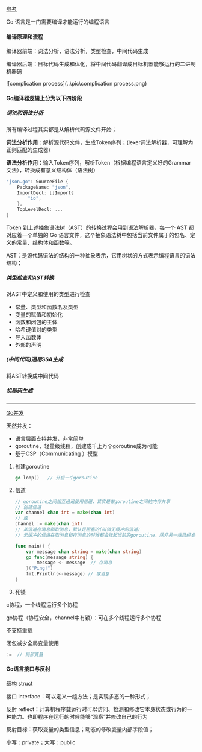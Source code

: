 [参考](https://draveness.me/golang/)



Go 语言是一门需要编译才能运行的编程语言



#### 编译原理和流程

编译器前端：词法分析，语法分析，类型检查，中间代码生成

编译器后端：目标代码生成和优化，将中间代码翻译成目标机器能够运行的二进制机器码

![complication process](..\pic\complication process.png)



#### Go编译器逻辑上分为以下四阶段

##### 词法和语法分析

所有编译过程其实都是从解析代码源文件开始；

**词法分析作用**：解析源代码文件，生成Token序列；(lexer词法解析器，可理解为正则匹配的生成器)

**语法分析作用**：输入Token序列，解析Token（根据编程语言定义好的Grammar文法），转换成有意义结构体（语法树）

```go
"json.go": SourceFile {
    PackageName: "json",
    ImportDecl: []Import{
        "io",
    },
    TopLevelDecl: ...
}
```

Token 到上述抽象语法树（AST）的转换过程会用到语法解析器，每一个 AST 都对应着一个单独的 Go 语言文件，这个抽象语法树中包括当前文件属于的包名、定义的常量、结构体和函数等。

AST：是源代码语法的结构的一种抽象表示，它用树状的方式表示编程语言的语法结构；



##### 类型检查和AST转换

对AST中定义和使用的类型进行检查

- 常量、类型和函数名及类型
- 变量的赋值和初始化
- 函数和闭包的主体
- 哈希键值对的类型
- 导入函数体
- 外部的声明



##### (中间代码)通用SSA生成

将AST转换成中间代码



##### 机器码生成









---





[Go并发](https://www.cnblogs.com/show58/p/12699083.html)

天然并发：

- 语言层面支持并发，非常简单
- goroutine，轻量级线程，创建成千上万个goroutine成为可能
- 基于CSP（Communicating ）模型

1. 创建goroutine

   ```go
   go loop()   // 开启一个goroutine
   ```

2. 信道

   ```go
   // goroutine之间相互通讯使用信道，其实是做goroutine之间的内存共享
   // 创建信道
   var channel chan int = make(chan int)
   // 或
   channel := make(chan int)
   // 从信道存消息和取消息，默认是阻塞的(叫做无缓冲的信道)
   // 无缓冲的信道在取消息和存消息的时候都会挂起当前的goroutine，除非另一端已经准备好
   
   func main() {
       var message chan string = make(chan string)
       go func(message string) {
           message <- message  // 存消息
       }("Ping!")
       fmt.Println(<-message) // 取消息
   }
   ```

3. 死锁



c协程，一个线程运行多个协程

go协程（协程安全，channel中有锁）：可在多个线程运行多个协程



不支持重载

闭包减少全局变量使用



```go
:=  // 局部变量
```



#### Go语言接口与反射

结构 struct

接口 interface：可以定义一组方法；是实现多态的一种形式；

反射 reflect：计算机程序载运行时可以访问、检测和修改它本身状态或行为的一种能力。也即程序在运行的时候能够“观察”并修改自己的行为	

反射目标：获取变量的类型信息；动态的修改变量内部字段值；



 

小写：private；大写：public































